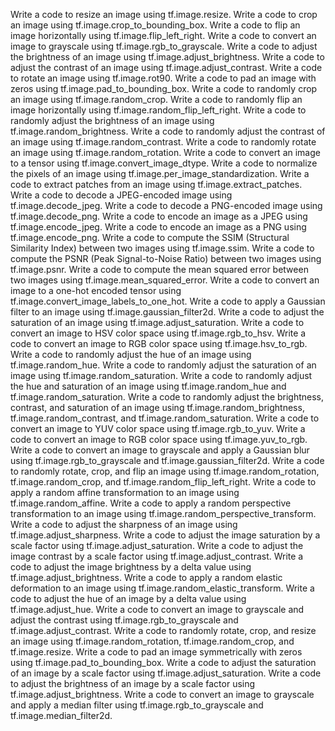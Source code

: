 Write a code to resize an image using tf.image.resize.
Write a code to crop an image using tf.image.crop_to_bounding_box.
Write a code to flip an image horizontally using tf.image.flip_left_right.
Write a code to convert an image to grayscale using tf.image.rgb_to_grayscale.
Write a code to adjust the brightness of an image using tf.image.adjust_brightness.
Write a code to adjust the contrast of an image using tf.image.adjust_contrast.
Write a code to rotate an image using tf.image.rot90.
Write a code to pad an image with zeros using tf.image.pad_to_bounding_box.
Write a code to randomly crop an image using tf.image.random_crop.
Write a code to randomly flip an image horizontally using tf.image.random_flip_left_right.
Write a code to randomly adjust the brightness of an image using tf.image.random_brightness.
Write a code to randomly adjust the contrast of an image using tf.image.random_contrast.
Write a code to randomly rotate an image using tf.image.random_rotation.
Write a code to convert an image to a tensor using tf.image.convert_image_dtype.
Write a code to normalize the pixels of an image using tf.image.per_image_standardization.
Write a code to extract patches from an image using tf.image.extract_patches.
Write a code to decode a JPEG-encoded image using tf.image.decode_jpeg.
Write a code to decode a PNG-encoded image using tf.image.decode_png.
Write a code to encode an image as a JPEG using tf.image.encode_jpeg.
Write a code to encode an image as a PNG using tf.image.encode_png.
Write a code to compute the SSIM (Structural Similarity Index) between two images using tf.image.ssim.
Write a code to compute the PSNR (Peak Signal-to-Noise Ratio) between two images using tf.image.psnr.
Write a code to compute the mean squared error between two images using tf.image.mean_squared_error.
Write a code to convert an image to a one-hot encoded tensor using tf.image.convert_image_labels_to_one_hot.
Write a code to apply a Gaussian filter to an image using tf.image.gaussian_filter2d.
Write a code to adjust the saturation of an image using tf.image.adjust_saturation.
Write a code to convert an image to HSV color space using tf.image.rgb_to_hsv.
Write a code to convert an image to RGB color space using tf.image.hsv_to_rgb.
Write a code to randomly adjust the hue of an image using tf.image.random_hue.
Write a code to randomly adjust the saturation of an image using tf.image.random_saturation.
Write a code to randomly adjust the hue and saturation of an image using tf.image.random_hue and tf.image.random_saturation.
Write a code to randomly adjust the brightness, contrast, and saturation of an image using tf.image.random_brightness, tf.image.random_contrast, and tf.image.random_saturation.
Write a code to convert an image to YUV color space using tf.image.rgb_to_yuv.
Write a code to convert an image to RGB color space using tf.image.yuv_to_rgb.
Write a code to convert an image to grayscale and apply a Gaussian blur using tf.image.rgb_to_grayscale and tf.image.gaussian_filter2d.
Write a code to randomly rotate, crop, and flip an image using tf.image.random_rotation, tf.image.random_crop, and tf.image.random_flip_left_right.
Write a code to apply a random affine transformation to an image using tf.image.random_affine.
Write a code to apply a random perspective transformation to an image using tf.image.random_perspective_transform.
Write a code to adjust the sharpness of an image using tf.image.adjust_sharpness.
Write a code to adjust the image saturation by a scale factor using tf.image.adjust_saturation.
Write a code to adjust the image contrast by a scale factor using tf.image.adjust_contrast.
Write a code to adjust the image brightness by a delta value using tf.image.adjust_brightness.
Write a code to apply a random elastic deformation to an image using tf.image.random_elastic_transform.
Write a code to adjust the hue of an image by a delta value using tf.image.adjust_hue.
Write a code to convert an image to grayscale and adjust the contrast using tf.image.rgb_to_grayscale and tf.image.adjust_contrast.
Write a code to randomly rotate, crop, and resize an image using tf.image.random_rotation, tf.image.random_crop, and tf.image.resize.
Write a code to pad an image symmetrically with zeros using tf.image.pad_to_bounding_box.
Write a code to adjust the saturation of an image by a scale factor using tf.image.adjust_saturation.
Write a code to adjust the brightness of an image by a scale factor using tf.image.adjust_brightness.
Write a code to convert an image to grayscale and apply a median filter using tf.image.rgb_to_grayscale and tf.image.median_filter2d.